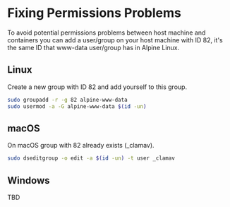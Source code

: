 # Fixing Permissions Problems

To avoid potential permissions problems between host machine and containers you can add a user/group on your host machine with ID 82, it's the same ID that www-data user/group has in Alpine Linux.

## Linux

Create a new group with ID 82 and add yourself to this group.

```bash
sudo groupadd -r -g 82 alpine-www-data
sudo usermod -a -G alpine-www-data $(id -un)
```

## macOS

On macOS group with 82 already exists (_clamav). 

```bash
sudo dseditgroup -o edit -a $(id -un) -t user _clamav
```

## Windows

TBD

